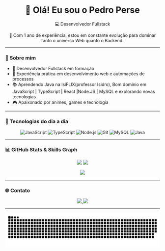 <h1 align="center">👋 Olá! Eu sou o Pedro Perse</h1>

<p align="center">💻 Desenvolvedor Fullstack</p>

<p align="center">
  🚀 Com 1 ano de experiência, estou em constante evolução para dominar tanto o universo Web quanto o Backend.
</p>

---

### 🧠 Sobre mim

- 💼 Desenvolvedor Fullstack em formação
- 🔁 Experiência prática em desenvolvimento web e automações de processos
- 📚 Aprendendo Java na IsiFLIX(professor Isidro), Bom dominio em JavaScript | TypeScript | React |Node.JS | MySQL e explorando novas tecnologias
- 🎮 Apaixonado por animes, games e tecnologia

---

### 🧰 Tecnologias do dia a dia

<p align="center">
  <img src="https://cdn.jsdelivr.net/gh/devicons/devicon/icons/javascript/javascript-original.svg" width="40" title="JavaScript"/>
  <img src="https://cdn.jsdelivr.net/gh/devicons/devicon/icons/typescript/typescript-original.svg" width="40" title="TypeScript"/>
  <img src="https://cdn.jsdelivr.net/gh/devicons/devicon/icons/nodejs/nodejs-original.svg" width="40" title="Node.js"/>
  <img src="https://cdn.jsdelivr.net/gh/devicons/devicon/icons/git/git-original.svg" width="40" title="Git"/>
  <img src="https://cdn.jsdelivr.net/gh/devicons/devicon/icons/mysql/mysql-original.svg" width="40" title="MySQL"/>
  <img src="https://cdn.jsdelivr.net/gh/devicons/devicon/icons/java/java-original.svg" width="40" title="Java"/>
</p>

---

### 📊 GitHub Stats & Skills Graph

<p align="center">
  <img height="180em" src="https://github-readme-stats.vercel.app/api?username=PedroPerse&show_icons=true&theme=tokyonight&hide_border=false&count_private=true"/>
  <img height="180em" src="https://github-readme-stats.vercel.app/api/top-langs/?username=PedroPerse&layout=compact&langs_count=7&theme=tokyonight&hide_border=false"/>
</p>

<p align="center">
  <img src="https://github-profile-summary-cards.vercel.app/api/cards/profile-details?username=PedroPerse&theme=tokyonight" />
</p>

---

### 🌐 Contato

<p align="center">
  <a href="mailto:pedroperse1000@gmail.com">
    <img src="https://img.shields.io/badge/Gmail-D14836?style=for-the-badge&logo=gmail&logoColor=white" />
  </a>
  <a href="https://www.linkedin.com/in/pedro-henrique-de-oliveira-perse-29606b24b/" target="_blank" rel="noopener noreferrer">
    <img src="https://img.shields.io/badge/LinkedIn-0A66C2?style=for-the-badge&logo=linkedin&logoColor=white" />
  </a>
</p>

---

<p align="center">
  <img src="https://raw.githubusercontent.com/PedroPerse/PedroPerse/output/github-snake.svg" />
</p>
